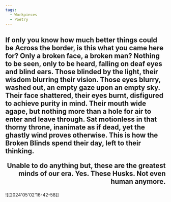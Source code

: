 ```yaml
---
tags:
  - Workpieces
  - Poetry
---
```

If only you know how much better things could be
Across the border, is this what you came here for?
Only a broken face, a broken man?
Nothing to be seen, only to be heard, falling on deaf eyes and blind ears. 
Those blinded by the light, their wisdom blurring their vision. 
Those eyes blurry, washed out, an empty gaze upon an empty sky. 
Their face shattered, their eyes burnt, disfigured to achieve purity in mind. 
Their mouth wide agape, but nothing more than a hole for air to enter and leave through. 
Sat motionless in that thorny throne, inanimate as if dead, yet the ghastly wind proves otherwise.
This is how the Broken Blinds spend their day, left to their thinking.<p align="right">Unable to do anything but, these are the greatest minds of our era. 
Yes. These Husks. Not even human anymore. </p>
---
![[2024'05'02'16-42-58]]